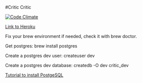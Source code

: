 #Critic Critic

[![Code
Climate](https://codeclimate.com/github/ShaneDelmore/critic_critic.png)](https://codeclimate.com/github/ShaneDelmore/critic_critic)

[Link to Heroku](http://critic-critic.herokuapp.com/)

Fix your brew environment if needed, check it with brew doctor.

Get postgres: brew install postgres

Create a postgres dev user: createuser dev

Create a postgres dev database: createdb -O dev critic_dev

[Tutorial to install PostgeSQL](http://createdbypete.com/articles/ruby-on-rails-development-with-mac-os-x-mountain-lion/)

